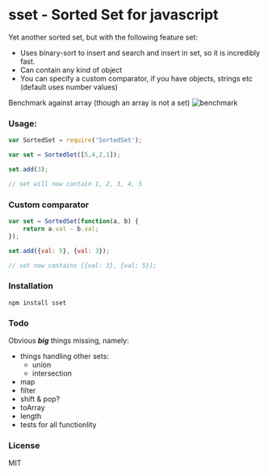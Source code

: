 # sset - Sorted Set for javascript

Yet another sorted set, but with the following feature set:

- Uses binary-sort to insert and search and insert in set, so it is incredibly fast.
- Can contain any kind of object
- You can specify a custom comparator, if you have objects, strings etc (default uses number values)

Benchmark against array (though an array is not a set)
![benchmark](http://f.cl.ly/items/2Q0d1b2y47290q3r0809/Screen%20Shot%202013-05-22%20at%201.58.46%20AM.png)

### Usage:

```javascript
var SortedSet = require('SortedSet');

var set = SortedSet([5,4,2,1]);

set.add(3);

// set will now contain 1, 2, 3, 4, 5
```

### Custom comparator

```javascript
var set = SortedSet(function(a, b) {
    return a.val - b.val;
});

set.add({val: 5}, {val: 3});

// set now contains [{val: 3}, {val: 5}];
```

### Installation

    npm install sset

### Todo

Obvious ***big*** things missing, namely:

- things handling other sets:
  - union
  - intersection
- map
- filter
- shift & pop?
- toArray
- length
- tests for all functionlity

### License

MIT
